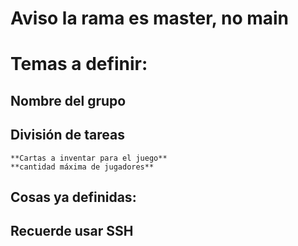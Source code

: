 # Aviso la rama es master, no main
#  Temas a definir:
##  **Nombre del grupo**
##  **División de tareas**
    **Cartas a inventar para el juego**
    **cantidad máxima de jugadores**

## Cosas ya definidas:


## Recuerde usar SSH

